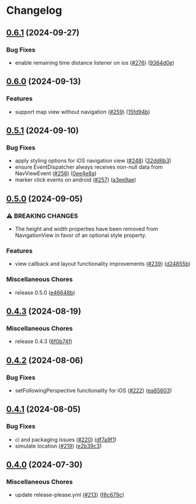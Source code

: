 # Changelog

## [0.6.1](https://github.com/googlemaps/react-native-navigation-sdk/compare/v0.6.0...v0.6.1) (2024-09-27)


### Bug Fixes

* enable remaining time distance listener on ios ([#276](https://github.com/googlemaps/react-native-navigation-sdk/issues/276)) ([9364d0e](https://github.com/googlemaps/react-native-navigation-sdk/commit/9364d0e5d390ba64de9caef151baf72bbab9522b))

## [0.6.0](https://github.com/googlemaps/react-native-navigation-sdk/compare/v0.5.1...v0.6.0) (2024-09-13)


### Features

* support map view without navigation ([#259](https://github.com/googlemaps/react-native-navigation-sdk/issues/259)) ([15fd94b](https://github.com/googlemaps/react-native-navigation-sdk/commit/15fd94bf61e232980144978be36e69a2cabe6e47))

## [0.5.1](https://github.com/googlemaps/react-native-navigation-sdk/compare/v0.5.0...v0.5.1) (2024-09-10)


### Bug Fixes

* apply styling options for iOS navigation view ([#248](https://github.com/googlemaps/react-native-navigation-sdk/issues/248)) ([32dd6b3](https://github.com/googlemaps/react-native-navigation-sdk/commit/32dd6b3ced3ab7e07cec85d22b5b053028e645b6))
* ensure EventDispatcher always receives non-null data from NavViewEvent ([#256](https://github.com/googlemaps/react-native-navigation-sdk/issues/256)) ([0ee4e8a](https://github.com/googlemaps/react-native-navigation-sdk/commit/0ee4e8a5b687bc947f7420afc018484df10b0c21))
* marker click events on android ([#257](https://github.com/googlemaps/react-native-navigation-sdk/issues/257)) ([a3ee9ae](https://github.com/googlemaps/react-native-navigation-sdk/commit/a3ee9ae29939bba0b42f6a34b8ba7c84e2d93efe))

## [0.5.0](https://github.com/googlemaps/react-native-navigation-sdk/compare/v0.4.3...v0.5.0) (2024-09-05)


### ⚠ BREAKING CHANGES

* The height and width properties have been removed from NavigationView in favor of an optional style property.

### Features

* view callback and layout functionality improvements ([#239](https://github.com/googlemaps/react-native-navigation-sdk/issues/239)) ([d24855b](https://github.com/googlemaps/react-native-navigation-sdk/commit/d24855b9b391f41fedc46137267c2d947c57ca16))


### Miscellaneous Chores

* release 0.5.0 ([e46648b](https://github.com/googlemaps/react-native-navigation-sdk/commit/e46648b2ffb71503608ec8cb704a03e7c43840f1))

## [0.4.3](https://github.com/googlemaps/react-native-navigation-sdk/compare/v0.4.2...v0.4.3) (2024-08-19)


### Miscellaneous Chores

* release 0.4.3 ([6f0b74f](https://github.com/googlemaps/react-native-navigation-sdk/commit/6f0b74f3ae9d3a830f2055090fc1a88691109d9d))

## [0.4.2](https://github.com/googlemaps/react-native-navigation-sdk/compare/v0.4.1...v0.4.2) (2024-08-06)


### Bug Fixes

* setFollowingPerspective functionality for iOS ([#222](https://github.com/googlemaps/react-native-navigation-sdk/issues/222)) ([ea85603](https://github.com/googlemaps/react-native-navigation-sdk/commit/ea85603daad5dc247fa390103ba3638ab9d43aaf))

## [0.4.1](https://github.com/googlemaps/react-native-navigation-sdk/compare/v0.4.0...v0.4.1) (2024-08-05)


### Bug Fixes

* ci and packaging issues ([#220](https://github.com/googlemaps/react-native-navigation-sdk/issues/220)) ([df7a9f1](https://github.com/googlemaps/react-native-navigation-sdk/commit/df7a9f12a31f77d223655bef6f05bb4b89d636a4))
* simulate location ([#219](https://github.com/googlemaps/react-native-navigation-sdk/issues/219)) ([e2b39c3](https://github.com/googlemaps/react-native-navigation-sdk/commit/e2b39c3b62136a07c26aa671949c969c9aa1e3d1))

## [0.4.0](https://github.com/googlemaps/react-native-navigation-sdk/compare/0.4.0-beta...v0.4.0) (2024-07-30)


### Miscellaneous Chores

* update release-please.yml ([#213](https://github.com/googlemaps/react-native-navigation-sdk/issues/213)) ([f8c679c](https://github.com/googlemaps/react-native-navigation-sdk/commit/f8c679c19c1dee99123cf52b4686782a61cff7f2))
